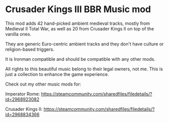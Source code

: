 # Crusader Kings III BBR Music mod

This mod adds 42 hand-picked ambient medieval tracks, mostly from Medieval II Total War, as well as 20 from Crusader Kings II on top of the vanilla ones.

They are generic Euro-centric ambient tracks and they don't have culture or religion-based triggers.

It is Ironman compatible and should be compatible with any other mods.

All rights to this beautiful music belong to their legal owners, not me. This is just a collection to enhance the game experience.

Check out my other music mods for:

Imperator Rome: https://steamcommunity.com/sharedfiles/filedetails/?id=2968923082

Crusader Kings II: https://steamcommunity.com/sharedfiles/filedetails/?id=2968834366
